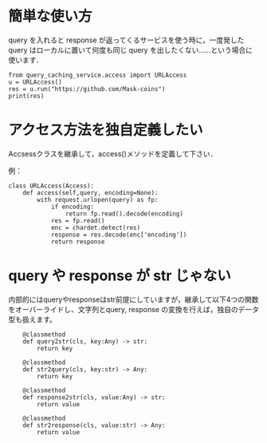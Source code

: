 # 簡単な使い方
query を入れると response が返ってくるサービスを使う時に，一度発した query はローカルに置いて何度も同じ query を出したくない……という場合に使います．

```
from query_caching_service.access import URLAccess
u = URLAccess()
res = u.run("https://github.com/Mask-coins")
print(res)
```

# アクセス方法を独自定義したい
Accsessクラスを継承して，access()メソッドを定義して下さい．


例：
```
class URLAccess(Access):
    def access(self,query, encoding=None):
        with request.urlopen(query) as fp:
            if encoding:
                return fp.read().decode(encoding)
            res = fp.read()
            enc = chardet.detect(res)
            response = res.decode(enc['encoding'])
            return response
```

# query や response が str じゃない
内部的にはqueryやresponseはstr前提にしていますが，継承して以下4つの関数をオーバーライドし、文字列とquery, response の変換を行えば，独自のデータ型も扱えます。
```
    @classmethod
    def query2str(cls, key:Any) -> str:
        return key

    @classmethod
    def str2query(cls, key:str) -> Any:
        return key

    @classmethod
    def response2str(cls, value:Any) -> str:
        return value

    @classmethod
    def str2response(cls, value:str) -> Any:
        return value
```


